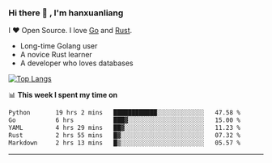 ### Hi there 👋 , I'm hanxuanliang

<!--
**hanxuanliang/hanxuanliang** is a ✨ _special_ ✨ repository because its `README.md` (this file) appears on your GitHub profile.

Here are some ideas to get you started:

- 🔭 I’m currently working on ...
- 🌱 I’m currently learning ...
- 👯 I’m looking to collaborate on ...
- 🤔 I’m looking for help with ...
- 💬 Ask me about ...
- 📫 How to reach me: ...
- 😄 Pronouns: ...
- ⚡ Fun fact: ...
-->
I ❤ Open Source. I love [Go](https://golang.org) and [Rust](https://www.rust-lang.org/zh-CN/).

* Long-time Golang user
* A novice Rust learner
* A developer who loves databases

[![Top Langs](https://github-readme-stats.vercel.app/api?username=hanxuanliang&show_icons=true&count_private=true&line_height=40)](https://github.com/anuraghazra/github-readme-stats)

📊 **This week I spent my time on**
<!--START_SECTION:waka-->

```txt
Python       19 hrs 2 mins   ████████████░░░░░░░░░░░░░   47.58 %
Go           6 hrs           ███▓░░░░░░░░░░░░░░░░░░░░░   15.00 %
YAML         4 hrs 29 mins   ██▓░░░░░░░░░░░░░░░░░░░░░░   11.23 %
Rust         2 hrs 55 mins   █▓░░░░░░░░░░░░░░░░░░░░░░░   07.32 %
Markdown     2 hrs 13 mins   █▒░░░░░░░░░░░░░░░░░░░░░░░   05.57 %
```

<!--END_SECTION:waka-->

***
